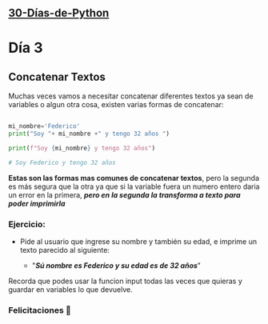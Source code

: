 ## [30-Días-de-Python](./..)

# Día 3

## Concatenar Textos

Muchas veces vamos a necesitar concatenar diferentes textos ya sean de variables o algun otra cosa, existen varias formas de concatenar:

```python

mi_nombre='Federico'
print("Soy "+ mi_nombre +" y tengo 32 años ")

print(f"Soy {mi_nombre} y tengo 32 años")

# Soy Federico y tengo 32 años


```

**Estas son las formas mas comunes de concatenar textos**, pero la segunda es más segura que la otra
ya que si la variable fuera un numero entero daria un error en la primera, **_pero en la segunda la
transforma a texto para poder imprimirla_**

### Ejercicio:

- Pide al usuario que ingrese su nombre y también su edad, e imprime un texto parecido al siguiente:

  - "**_Sú nombre es Federico y su edad es de 32 años_**"

Recorda que podes usar la funcion input todas las veces que quieras y guardar en variables lo que devuelve.

### Felicitaciones 🎊
